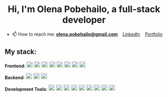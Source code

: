 <h1 align="center"> Hi, I'm Olena Pobehailo, a full-stack developer</h1>

- 📫 How to reach me:
  **olena.pobehailo@gmail.com** &nbsp;&nbsp; <a href="https://www.linkedin.com/in/olena-pobehailo/">LinkedIn</a>  &nbsp;&nbsp; <a href="https://olena-pobehailo.vercel.app/">Portfolio</a> 

## My stack:

**Frontend**: 
<img src="https://img.shields.io/badge/html5-%23E34F26.svg?style=for-the-badge&logo=html5&logoColor=white" height="20" /> <img src="https://img.shields.io/badge/CSS3-1572B6?style=for-the-badge&logo=css3&logoColor=white" height="20" /> <img src="https://img.shields.io/badge/SASS-hotpink.svg?style=for-the-badge&logo=SASS&logoColor=white" height="20" /> <img src="https://img.shields.io/badge/javascript-%23323330.svg?style=for-the-badge&logo=javascript&logoColor=%23F7DF1E" height="20" /> <img src="https://img.shields.io/badge/react-%2320232a.svg?style=for-the-badge&logo=react&logoColor=%2361DAFB" height="20" /> <img src="https://img.shields.io/badge/redux-%23593d88.svg?style=for-the-badge&logo=redux&logoColor=white" height="20" /> <img src="https://img.shields.io/badge/typescript-%23007ACC.svg?style=for-the-badge&logo=typescript&logoColor=white" height="20" /> <img src="https://img.shields.io/badge/next.js-%23000000.svg?style=for-the-badge&logo=nextdotjs&logoColor=white" height="20" />


**Backend**: 
<img src="https://img.shields.io/badge/node.js-6DA55F?style=for-the-badge&logo=node.js&logoColor=white" height="20" /> <img src="https://img.shields.io/badge/Express.js-000000?style=for-the-badge&logo=express&logoColor=white" height="20" /> <img src="https://img.shields.io/badge/MongoDB-47A248?style=for-the-badge&logo=mongodb&logoColor=white" height="20" />

**Development Tools**: 
<img src="https://img.shields.io/badge/Visual%20Studio%20Code-0078d7.svg?style=for-the-badge&logo=visual-studio-code&logoColor=white" height="20" /> <img src="https://img.shields.io/badge/Figma-%23F24E1E.svg?style=for-the-badge&logo=figma&logoColor=white" height="20" /> <img src="https://img.shields.io/badge/GitHub-%23121011.svg?style=for-the-badge&logo=github&logoColor=white" height="20" /> <img src="https://img.shields.io/badge/Git-%23F05033.svg?style=for-the-badge&logo=git&logoColor=white" height="20" /> <img src="https://img.shields.io/badge/Vercel-%23000000.svg?style=for-the-badge&logo=vercel&logoColor=white" height="20" /> <img src="https://img.shields.io/badge/Postman-FF6C37?style=for-the-badge&logo=postman&logoColor=white" height="20" /> <img src="https://img.shields.io/badge/Trello-%23026AA7.svg?style=for-the-badge&logo=Trello&logoColor=white" height="20" /> <img src="https://img.shields.io/badge/render-%233f3f3f.svg?style=for-the-badge&logoColor=white" height="20" /> <img src="https://img.shields.io/badge/Firebase-FFCA28?style=for-the-badge&logo=firebase&logoColor=black" height="20" />


<!--
**OlenaPobehailo/OlenaPobehailo** is a ✨ _special_ ✨ repository because its `README.md` (this file) appears on your GitHub profile.

Here are some ideas to get you started:

- 🔭 I’m currently working on ...
- 🌱 I’m currently learning ...
- 👯 I’m looking to collaborate on ...
- 🤔 I’m looking for help with ...
- 💬 Ask me about ...
- 😄 Pronouns: ...
- ⚡ Fun fact: ...
-->
